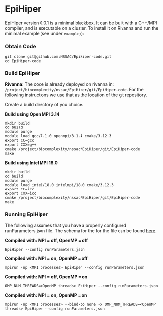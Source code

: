 # EpiHiper

EpiHiper version 0.0.1 is a minimal blackbox. It can be built with a C++/MPI compiler, and is executable on a cluster. To install it on Rivanna and run the minimal example (see under `example/`):

### Obtain Code
```
git clone git@github.com:NSSAC/EpiHiper-code.git
cd EpiHiper-code
```

### Build EpiHiper
__Rivanna__: The code is already deployed on rivanna in: `/project/biocomplexity/nssac/EpiHiper/git/EpiHiper-code`. For the following instructions we use that as the location of the git repository.

Create a build directory of you choice.

__Build using Open MPI 3.14__
```
mkdir build
cd build
module purge
module load gcc/7.1.0 openmpi/3.1.4 cmake/3.12.3 
export CC=gcc
export CXX=g++
cmake /project/biocomplexity/nssac/EpiHiper/git/EpiHiper-code
make
```

__Build using Intel MPI 18.0__
```
mkdir build
cd build
module purge
module load intel/18.0 intelmpi/18.0 cmake/3.12.3 
export CC=icc
export CXX=icc
cmake /project/biocomplexity/nssac/EpiHiper/git/EpiHiper-code
make
```

### Running EpiHiper
The following assumes that you have a properly configured runParameters.json file. The schema for the for the file can be found [here](https://github.com/NSSAC/EpiHiper-Schema/blob/master/schema/runParametersSchema.json).

__Compiled with: MPI = off, OpenMP = off__
```
EpiHiper --config runParameters.json
```
__Compiled with: MPI = on, OpenMP = off__ 
```
mpirun -np <MPI processes> EpiHiper --config runParameters.json
```
__Compiled with: MPI = off, OpenMP = on__ 
```
OMP_NUM_THREADS=<OpenMP threads> EpiHiper --config runParameters.json
```
__Compiled with: MPI = on, OpenMP = on__ 
```
mpirun -np <MPI processes> --bind-to none -x OMP_NUM_THREADS=<OpenMP threads> EpiHiper --config runParameters.json
```
